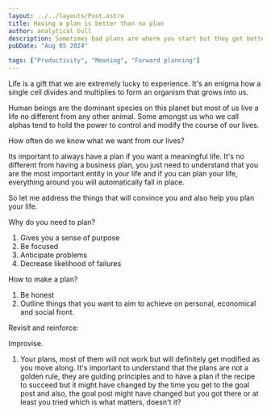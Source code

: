 ```yaml
---
layout: ../../layouts/Post.astro
title: Having a plan is better than no plan
author: analytical bull
description: Sometimes bad plans are where you start but they get better as you go.
pubDate: "Aug 05 2024"

tags: ["Productivity", "Meaning", "Forward planning"]
---
```


Life is a gift that we are extremely lucky to experience. It's an enigma how a single cell divides and multiplies to form an organism that grows into us.

Human beings are the dominant species on this planet but most of us live a life no different from any other animal. Some amongst us who we call alphas tend to hold the power to control and modify the course of our lives.

How often do we know what we want from our lives?

Its important to always have a plan if you want a meaningful life. It's no different from having a business plan, you just need to understand that you are the most important entity in your life and if you can plan your life, everything around you will automatically fall in place.

So let me address the things that will convince you and also help you plan your life.

Why do you need to plan?

1. Gives you a sense of purpose
2. Be focused
3. Anticipate problems
4. Decrease likelihood of failures

How to make a plan?

1. Be honest
2. Outline things that you want to aim to achieve on personal, economical and social front.

Revisit and reinforce:

Improvise.

1. Your plans, most of them will not work but will definitely get modified as you move along. It's important to understand that the plans are not a golden rule, they are guiding principles and to have a plan if the recipe to succeed but it might have changed by the time you get to the goal post and also, the goal post might have changed but you got there or at least you tried which is what matters, doesn't it?
